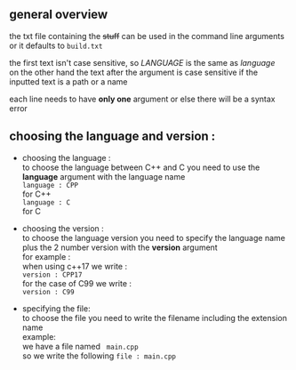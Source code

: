 ## general overview
the txt file containing the ~~stuff~~ can be used in the command line arguments or it defaults to `build.txt`

the first text isn't case sensitive, so *LANGUAGE* is the same as *language*<br>
on the other hand the text after the argument is case sensitive if the inputted text is a path or a name

each line needs to have **only one** argument or else there will be a syntax error

## choosing the language and version :
- choosing the language :<br>
    to choose the language between C++ and C you need to use the **language** argument with the language name<br>
    ``` language : CPP ```<br>
    for C++ <br>
    ``` language : C ```<br>
    for C

- choosing the version :<br>
    to choose the language version you need to specify the language name plus the 2 number version with the **version** argument<br>
    for example :<br>
    when using c++17 we write :<br>
    ``` version : CPP17 ```<br>
    for the case of C99 we write :<br>
    ``` version : C99 ```<br>

- specifying the file:<br>
    to choose the file you need to write the filename including the extension name<br>
    example:<br>
    we have a file named ` main.cpp`<br>
    so we write the following ``` file : main.cpp ```